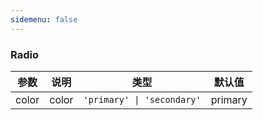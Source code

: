 ```yaml
---
sidemenu: false
---
```


### Radio


| 参数	|说明	|类型	|默认值
| --- | --- | --- | ---
| color | color | `'primary' \| 'secondary'` | primary

